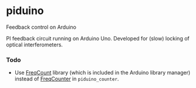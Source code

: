 # piduino
Feedback control on Arduino

PI feedback circuit running on Arduino Uno. Developed for (slow) locking of optical interferometers.

### Todo

* Use [FreqCount](http://www.pjrc.com/teensy/td_libs_FreqCount.html) library (which is included in the Arduino library manager) instead of [FreqCounter](http://interface.khm.de/index.php/lab/interfaces-advanced/arduino-frequency-counter-library/) in `piduino_counter`.
